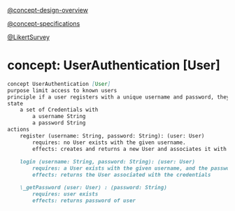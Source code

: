 [@concept-design-overview](../../background/concept-design-overview.md)

[@concept-specifications](../../background/concept-specifications.md)

[@LikertSurvey](../LikertSurvey/LikertSurvey.md)

# concept: UserAuthentication [User]

``` markdown
concept UserAuthentication [User]
purpose limit access to known users
principle if a user registers with a unique username and password, they can later log in using those same credentials to prove their identity and gain access.
state
    a set of Credentials with
        a username String
        a password String
actions
    register (username: String, password: String): (user: User)
        requires: no User exists with the given username.
        effects: creates and returns a new User and associates it with the provided username and password
    
    login (username: String, password: String): (user: User)
        requires: a User exists with the given username, and the password matches the stored password for that User
        effects: returns the User associated with the credentials

    \_getPassword (user: User) : (password: String)
        requires: user exists
        effects: returns password of user
```
